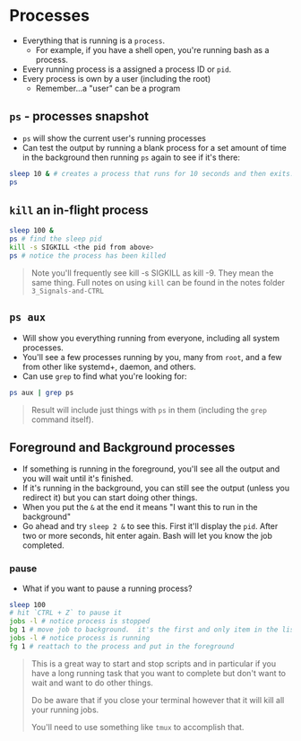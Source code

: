 # Processes

- Everything that is running is a `process`.
  - For example, if you have a shell open, you're running bash as a process.
- Every running process is a assigned a process ID or `pid`.
- Every process is own by a user (including the root)
  - Remember...a "user" can be a program

## `ps` - processes snapshot

- `ps` will show the current user's running processes
- Can test the output by running a blank process for a set amount of time in the background then running `ps` again to see if it's there:

```sh
sleep 10 & # creates a process that runs for 10 seconds and then exits. "&" means run in the background
ps
```

## `kill` an in-flight process

```sh
sleep 100 &
ps # find the sleep pid
kill -s SIGKILL <the pid from above>
ps # notice the process has been killed
```

> Note you'll frequently see kill -s SIGKILL as kill -9. They mean the same thing.
> Full notes on using `kill` can be found in the notes folder `3_Signals-and-CTRL`

## `ps aux`

- Will show you everything running from everyone, including all system processes.
- You'll see a few processes running by you, many from `root`, and a few from other like systemd+, daemon, and others.
- Can use `grep` to find what you're looking for:

```sh
ps aux | grep ps
```

> Result will include just things with `ps` in them (including the `grep` command itself).

## Foreground and Background processes

- If something is running in the foreground, you'll see all the output and you will wait until it's finished.
- If it's running in the background, you can still see the output (unless you redirect it) but you can start doing other things.
- When you put the `&` at the end it means "I want this to run in the background"
- Go ahead and try `sleep 2 &` to see this. First it'll display the `pid`. After two or more seconds, hit enter again. Bash will let you know the job completed.

### pause

- What if you want to pause a running process?

```sh
sleep 100
# hit `CTRL + Z` to pause it
jobs -l # notice process is stopped
bg 1 # move job to background.  it's the first and only item in the list, the number refers to that
jobs -l # notice process is running
fg 1 # reattach to the process and put in the foreground
```

> This is a great way to start and stop scripts and in particular if you have a long running task that you want to complete but don't want to wait and want to do other things.
>
> Do be aware that if you close your terminal however that it will kill all your running jobs.
>
> You'll need to use something like `tmux` to accomplish that.
